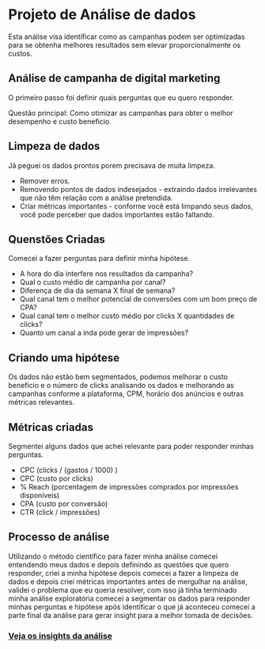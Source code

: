 # Projeto de Análise de dados

Esta análise visa identificar como as campanhas podem ser optimizadas para se obtenha melhores resultados sem elevar proporcionalmente os custos.

## Análise de campanha de digital marketing

O primeiro passo foi definir quais perguntas que eu quero responder.

Questão principal: Como otimizar as campanhas para obter o melhor desempenho e custo beneficio.

## Limpeza de dados

Já peguei os dados prontos porem precisava de muita limpeza.

- Remover erros.
- Removendo pontos de dados indesejados - extraindo dados irrelevantes que não têm relação com a análise pretendida.
- Criar métricas importantes - conforme você está limpando seus dados, você pode perceber que dados importantes estão faltando.


## Quenstões Criadas

Comecei a fazer perguntas para definir minha hipótese.

- A hora do dia interfere nos resultados da campanha?
- Qual o custo médio de campanha por canal?
- Diferença de dia da semana X final de semana?
- Qual canal tem o melhor potencial de conversões com um bom preço de CPA?
- Qual canal tem o melhor custo médio por clicks X quantidades de clicks?
- Quanto um canal a inda pode gerar de impressões?


## Criando uma hipótese

Os dados não estão bem segmentados, podemos melhorar o custo beneficio e o número de clicks analisando os dados e melhorando as campanhas conforme a plataforma, CPM, horário dos anúncios e outras métricas relevantes.


## Métricas criadas

Segmentei alguns dados que achei relevante para poder responder minhas perguntas.

- CPC (clicks / (gastos / 1000) )
- CPC (custo por clicks)
- % Reach (porcentagem de impressões comprados por impressões disponíveis)
- CPA (custo por conversão)
- CTR (click / impressões)



## Processo de análise

Utilizando o método científico para fazer minha análise comecei entendendo meus dados e depois definindo as questões que quero responder, criei a minha hipótese depois comecei a fazer a limpeza de dados e depois criei métricas importantes antes de mergulhar na análise, validei o problema que eu queria resolver, com isso já tinha terminado minha análise exploratória comecei a segmentar os dados para responder minhas perguntas e hipótese após identificar o que já aconteceu comecei a parte final da análise para gerar insight para a melhor tomada de decisões.


### [Veja os insights da análise](https://1drv.ms/p/c/23e8fc38d480e785/EWrdbaqfbNJKixLqbCq6724BpLidL2F0l3IZsVrwY8B_3g?e=EOewbr)
